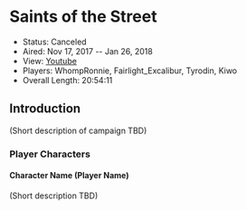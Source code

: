 # Saints of the Street

* Status: Canceled
* Aired: Nov 17, 2017 -- Jan 26, 2018
* View: [Youtube](https://www.youtube.com/watch?v=Rw65Hb2VCUQ&list=PLfASEnzB7i1agsyx-Cyi6vzqjTGczKvdy)
* Players: WhompRonnie, Fairlight_Excalibur, Tyrodin, Kiwo
* Overall Length: 20:54:11

## Introduction

(Short description of campaign TBD)

### Player Characters

#### Character Name (Player Name)

(Short description TBD)

